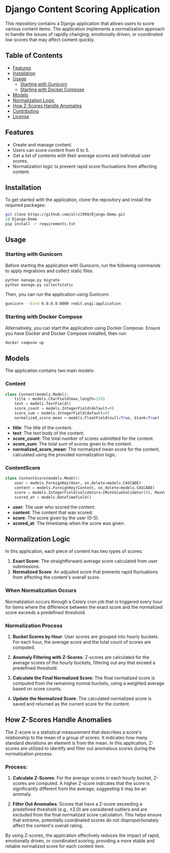# Django Content Scoring Application

This repository contains a Django application that allows users to score various content items. The application implements a normalization approach to handle the issues of rapidly changing, emotionally driven, or coordinated low scores that may affect content quickly.

## Table of Contents

- [Features](#features)
- [Installation](#installation)
- [Usage](#usage)
  - [Starting with Gunicorn](#starting-with-gunicorn)
  - [Starting with Docker Compose](#starting-with-docker-compose)
- [Models](#models)
- [Normalization Logic](#normalization-logic)
- [How Z-Scores Handle Anomalies](#how-z-scores-handle-anomalies)
- [Contributing](#contributing)
- [License](#license)

## Features

- Create and manage content.
- Users can score content from 0 to 5.
- Get a list of contents with their average scores and individual user scores.
- Normalization logic to prevent rapid score fluctuations from affecting content.

## Installation

To get started with the application, clone the repository and install the required packages:

```bash
git clone https://github.com/alrz1999/Django-Demo.git
cd Django-Demo
pip install -r requirements.txt
```

## Usage

### Starting with Gunicorn

Before starting the application with Gunicorn, run the following commands to apply migrations and collect static files:

```bash
python manage.py migrate
python manage.py collectstatic
```

Then, you can run the application using Gunicorn:

```bash
gunicorn --bind 0.0.0.0:8000 redit.wsgi:application
```


### Starting with Docker Compose

Alternatively, you can start the application using Docker Compose. Ensure you have Docker and Docker Compose installed, then run:

```bash
docker compose up
```

## Models

The application contains two main models:

### Content

```python
class Content(models.Model):
    title = models.CharField(max_length=255)
    text = models.TextField()
    score_count = models.IntegerField(default=0)
    score_sum = models.IntegerField(default=0)
    normalized_score_mean = models.FloatField(null=True, blank=True)
```

- **title**: The title of the content.
- **text**: The text body of the content.
- **score_count**: The total number of scores submitted for the content.
- **score_sum**: The total sum of scores given to the content.
- **normalized_score_mean**: The normalized mean score for the content, calculated using the provided normalization logic.

### ContentScore

```python
class ContentScore(models.Model):
    user = models.ForeignKey(User, on_delete=models.CASCADE)
    content = models.ForeignKey(Content, on_delete=models.CASCADE)
    score = models.IntegerField(validators=[MinValueValidator(0), MaxValueValidator(5)])
    scored_at = models.DateTimeField()
```

- **user**: The user who scored the content.
- **content**: The content that was scored.
- **score**: The score given by the user (0-5).
- **scored_at**: The timestamp when the score was given.

## Normalization Logic

In this application, each piece of content has two types of scores:
1. **Exact Score**: The straightforward average score calculated from user submissions.
2. **Normalized Score**: An adjusted score that prevents rapid fluctuations from affecting the content's overall score.

### When Normalization Occurs

Normalization occurs through a Celery cron job that is triggered every hour for items where the difference between the exact score and the normalized score exceeds a predefined threshold.

### Normalization Process

1. **Bucket Scores by Hour**: User scores are grouped into hourly buckets. For each hour, the average score and the total count of scores are computed.
   
2. **Anomaly Filtering with Z-Scores**: Z-scores are calculated for the average scores of the hourly buckets, filtering out any that exceed a predefined threshold.

3. **Calculate the Final Normalized Score**: The final normalized score is computed from the remaining normal buckets, using a weighted average based on score counts.

4. **Update the Normalized Score**: The calculated normalized score is saved and returned as the current score for the content.

## How Z-Scores Handle Anomalies

The Z-score is a statistical measurement that describes a score's relationship to the mean of a group of scores. It indicates how many standard deviations an element is from the mean. In this application, Z-scores are utilized to identify and filter out anomalous scores during the normalization process.

### Process:

1. **Calculate Z-Scores**: For the average scores in each hourly bucket, Z-scores are computed. A higher Z-score indicates that the score is significantly different from the average, suggesting it may be an anomaly.

2. **Filter Out Anomalies**: Scores that have a Z-score exceeding a predefined threshold (e.g., ±2.0) are considered outliers and are excluded from the final normalized score calculation. This helps ensure that extreme, potentially coordinated scores do not disproportionately affect the content's overall rating.

By using Z-scores, the application effectively reduces the impact of rapid, emotionally driven, or coordinated scoring, providing a more stable and reliable normalized score for each content item.